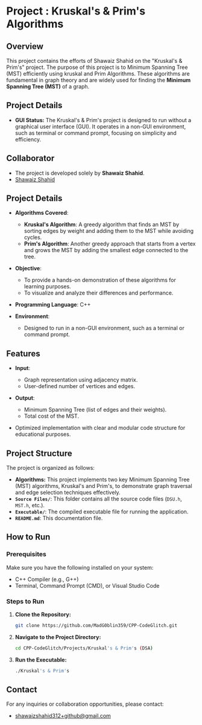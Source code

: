 # Project : Kruskal's & Prim's Algorithms

## Overview

This project contains the efforts of Shawaiz Shahid on the "Kruskal's & Prim's" project. The purpose of this project is to Minimum Spanning Tree (MST) efficiently using kruskal and Prim Algorithms. These algorithms are fundamental in graph theory and are widely used for finding the **Minimum Spanning Tree (MST)** of a graph.

## Project Details

- **GUI Status:** The Kruskal's & Prim's project is designed to run without a graphical user interface (GUI). It operates in a non-GUI environment, such as terminal or command prompt, focusing on simplicity and efficiency.

## Collaborator
-  The project is developed solely by **Shawaiz Shahid**.
- [Shawaiz Shahid](https://github.com/MadG0blin359)

## Project Details

- **Algorithms Covered**: 
  - **Kruskal's Algorithm**: A greedy algorithm that finds an MST by sorting edges by weight and adding them to the MST while avoiding cycles.
  - **Prim's Algorithm**: Another greedy approach that starts from a vertex and grows the MST by adding the smallest edge connected to the tree.
  
- **Objective**: 
  - To provide a hands-on demonstration of these algorithms for learning purposes.
  - To visualize and analyze their differences and performance.

- **Programming Language**: C++

- **Environment**: 
  - Designed to run in a non-GUI environment, such as a terminal or command prompt.

## Features

- **Input**: 
  - Graph representation using adjacency matrix.
  - User-defined number of vertices and edges.

- **Output**: 
  - Minimum Spanning Tree (list of edges and their weights).
  - Total cost of the MST.

- Optimized implementation with clear and modular code structure for educational purposes.

## Project Structure

The project is organized as follows:

- **Algorithms:** This project implements two key Minimum Spanning Tree (MST) algorithms, Kruskal's and Prim's, to demonstrate graph traversal and edge selection techniques effectively.
- **`Source Files/`**: This folder contains all the source code files (`DSU.h`, `MST.h`, etc.).
- **`Executable/`**: The compiled executable file for running the application.
- **`README.md`**: This documentation file.

## How to Run

### Prerequisites

Make sure you have the following installed on your system:

- C++ Compiler (e.g., G++)
- Terminal, Command Prompt (CMD), or Visual Studio Code

### Steps to Run

1. **Clone the Repository:**

   ```bash
   git clone https://github.com/MadG0blin359/CPP-CodeGlitch.git

2. **Navigate to the Project Directory:**

   ```bash
   cd CPP-CodeGlitch/Projects/Kruskal's & Prim's (DSA)

3. **Run the Executable:**

   ```bash
   ./Kruskal's & Prim's

## Contact

For any inquiries or collaboration opportunities, please contact:

- shawaizshahid312+github@gmail.com
